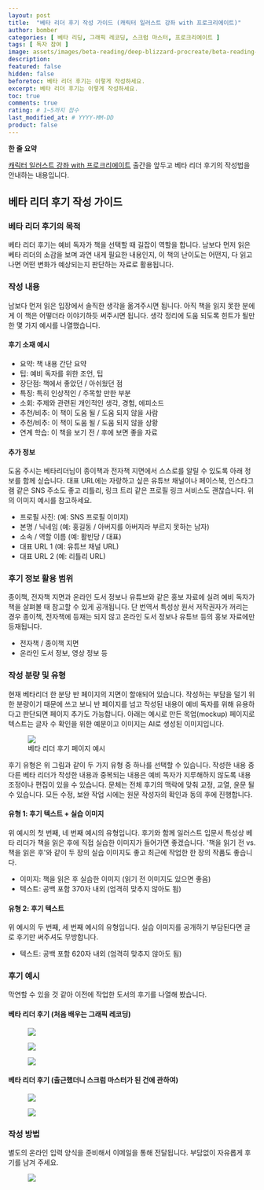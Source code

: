 ```yaml
---
layout: post
title:  "베타 리더 후기 작성 가이드 (캐릭터 일러스트 강좌 with 프로크리에이트)"
author: bomber
categories: [ 베타 리딩, 그래픽 레코딩, 스크럼 마스터, 프로크리에이트 ]
tags: [ 독자 참여 ]
image: assets/images/beta-reading/deep-blizzard-procreate/beta-reading-review-thumbnail.png
description: 
featured: false
hidden: false
beforetoc: 베타 리더 후기는 이렇게 작성하세요.
excerpt: 베타 리더 후기는 이렇게 작성하세요.
toc: true
comments: true
rating: # 1~5까지 점수
last_modified_at: # YYYY-MM-DD
product: false
---
```


<div class="note">
    <b>한 줄 요약</b>
    <p><a href="https://zzom.io/character-illustration-with-procreate" target="_blank">캐릭터 일러스트 강좌 with 프로크리에이트</a> 출간을 앞두고 베타 리더 후기의 작성법을 안내하는 내용입니다.</p> 
</div>

## 베타 리더 후기 작성 가이드

### 베타 리더 후기의 목적

베타 리더 후기는 예비 독자가 책을 선택할 때 길잡이 역할을 합니다.
남보다 먼저 읽은 베타 리더의 소감을 보며 과연 내게 필요한 내용인지, 이 책의 난이도는 어떤지, 다 읽고 나면 어떤 변화가 예상되는지 판단하는 자료로 활용됩니다.

### 작성 내용

남보다 먼저 읽은 입장에서 솔직한 생각을 옮겨주시면 됩니다. 아직 책을 읽지 못한 분에게 이 책은 어떻더라 이야기하듯 써주시면 됩니다. 생각 정리에 도움 되도록 힌트가 될만한 몇 가지 예시를 나열했습니다.

#### 후기 소재 예시

* 요약: 책 내용 간단 요약
* 팁: 예비 독자를 위한 조언, 팁
* 장단점: 책에서 좋았던 / 아쉬웠던 점
* 특징: 특히 인상적인 / 주목할 만한 부분 
* 소회: 주제와 관련된 개인적인 생각, 경험, 에피소드
* 추천/비추: 이 책이 도움 될 / 도움 되지 않을 사람
* 추천/비추: 이 책이 도움 될 / 도움 되지 않을 상황
* 연계 학습: 이 책을 보기 전 / 후에 보면 좋을 자료

#### 추가 정보

도움 주시는 베타리더님이 종이책과 전자책 지면에서 스스로를 알릴 수 있도록 아래 정보를 함께 싣습니다.
대표 URL에는 자랑하고 싶은 유튜브 채널이나 페이스북, 인스타그램 같은 SNS 주소도 좋고 리틀리, 링크 트리 같은 프로필 링크 서비스도 괜찮습니다. 위의 이미지 예시를 참고하세요.

* 프로필 사진: (예: SNS 프로필 이미지)
* 본명 / 닉네임 (예: 홍길동 / 아버지를 아버지라 부르지 못하는 남자)
* 소속 / 역할 이름 (예: 활빈당 / 대표)
* 대표 URL 1 (예: 유튜브 채널 URL)
* 대표 URL 2 (예: 리틀리 URL)

### 후기 정보 활용 범위

종이책, 전자책 지면과 온라인 도서 정보나 유튜브와 같은 홍보 자료에 실려 예비 독자가 책을 살펴볼 때 참고할 수 있게 공개됩니다. 단 번역서 특성상 원서 저작권자가 꺼리는 경우 종이책, 전자책에 등재는 되지 않고 온라인 도서 정보나 유튜브 등의 홍보 자료에만 등재됩니다.

* 전자책 / 종이책 지면
* 온라인 도서 정보, 영상 정보 등

### 작성 분량 및 유형

현재 베타리더 한 분당 반 페이지의 지면이 할애되어 있습니다. 작성하는 부담을 덜기 위한 분량이기 때문에 쓰고 보니 반 페이지를 넘고 작성된 내용이 예비 독자를 위해 유용하다고 판단되면 페이지 추가도 가능합니다.
아래는 예시로 만든 목업(mockup) 페이지로 텍스트는 글자 수 확인을 위한 예문이고 이미지는 AI로 생성된 이미지입니다.
<figure>
<a href="{{ site.baseurl }}/assets/images/beta-reading/review/mockup.png" target="_blank">
<img class="rounded border" src="{{ site.url }}{{ site.baseurl }}/assets/images/beta-reading/review/mockup.png" alter="present">
</a>
<figcaption class="left">베타 리더 후기 페이지 예시</figcaption>
</figure>

후기 유형은 위 그림과 같이 두 가지 유형 중 하나를 선택할 수 있습니다. 작성한 내용 중 다른 베타 리더가 작성한 내용과 중복되는 내용은 예비 독자가 지루해하지 않도록 내용 조정이나 편집이 있을 수 있습니다. 문체는 전체 후기의 맥락에 맞춰 교정, 교열, 윤문 될 수 있습니다.
모든 수정, 보완 작업 시에는 원문 작성자의 확인과 동의 후에 진행합니다.

#### 유형 1: 후기 텍스트 + 실습 이미지

위 예시의 첫 번째, 네 번째 예시의 유형입니다.
후기와 함께 일러스트 입문서 특성상 베타 리더가 책을 읽은 후에 직접 실습한 이미지가 들어가면 좋겠습니다. 
'책을 읽기 전 vs. 책을 읽은 후'와 같이 두 장의 실습 이미지도 좋고 최근에 작업한 한 장의 작품도 좋습니다. 

* 이미지: 책을 읽은 후 실습한 이미지 (읽기 전 이미지도 있으면 좋음)
* 텍스트: 공백 포함 370자 내외 (엄격히 맞추지 않아도 됨)

#### 유형 2: 후기 텍스트

위 예시의 두 번째, 세 번째 예시의 유형입니다.
실습 이미지를 공개하기 부담된다면 글로 후기만 써주셔도 무방합니다. 

* 텍스트: 공백 포함 620자 내외 (엄격히 맞추지 않아도 됨)


### 후기 예시

막연할 수 있을 것 같아 이전에 작업한 도서의 후기를 나열해 봤습니다.

#### 베타 리더 후기 (처음 배우는 그래픽 레코딩)
<figure>
<a href="{{ site.baseurl }}/assets/images/beta-reading/review/graphic-recording-001.png" target="_blank">
<img class="rounded border" src="{{ site.url }}{{ site.baseurl }}/assets/images/beta-reading/review/graphic-recording-001.png" alter="present">
</a>
</figure>

<figure>
<a href="{{ site.baseurl }}/assets/images/beta-reading/review/graphic-recording-002.png" target="_blank">
<img class="rounded border" src="{{ site.url }}{{ site.baseurl }}/assets/images/beta-reading/review/graphic-recording-002.png" alter="present">
</a>
</figure>

<figure>
<a href="{{ site.baseurl }}/assets/images/beta-reading/review/graphic-recording-003.png" target="_blank">
<img class="rounded border" src="{{ site.url }}{{ site.baseurl }}/assets/images/beta-reading/review/graphic-recording-003.png" alter="present">
</a>
</figure>

#### 베타 리더 후기 (출근했더니 스크럼 마스터가 된 건에 관하여)

<figure>
<a href="{{ site.baseurl }}/assets/images/beta-reading/review/scrum-master-001.png" target="_blank">
<img class="rounded border" src="{{ site.url }}{{ site.baseurl }}/assets/images/beta-reading/review/scrum-master-001.png" alter="present">
</a>
</figure>

<figure>
<a href="{{ site.baseurl }}/assets/images/beta-reading/review/scrum-master-002.png" target="_blank">
<img class="rounded border" src="{{ site.url }}{{ site.baseurl }}/assets/images/beta-reading/review/scrum-master-002.png" alter="present">
</a>
</figure>

### 작성 방법

별도의 온라인 입력 양식을 준비해서 이메일을 통해 전달됩니다. 부담없이 자유롭게 후기를 남겨 주세요. 

<figure>
<img class="medium" src="{{ site.url }}{{ site.baseurl }}/assets/images/zzom-banner.jpg" alter="present">
</figure>